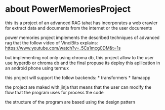 # about PowerMemoriesProject

this its a project of an advanced RAG tahat has incorporates a web crawler 
for extract data and documents from the internet or
the user documents

power memories project implements the described techniques of advanced rag 
that the follow video of VinciBits explains: https://www.youtube.com/watch?v=_5Cs1mcg0DM&t=1s

but implementing not only using chroma db, this project allow to the user use hyperdb or chroma db
and the final propuse its deploy this apllication in an android phone using termux 

this project will support the follow backends:
    * transformers
    * llamacpp

the project are maked with jinja that means that the user can modify the
flow that the program uses for process the code

the structure of the program are based using the design pattern 
